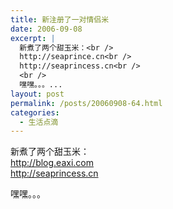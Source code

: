 ```yaml
---
title: 新注册了一对情侣米
date: 2006-09-08
excerpt: |
  新煮了两个甜玉米：<br />
  http://seaprince.cn<br />
  http://seaprincess.cn<br />
  <br />
  嘿嘿。。。...
layout: post
permalink: /posts/20060908-64.html
categories:
  - 生活点滴
---
```

新煮了两个甜玉米：  
http://blog.eaxi.com  
http://seaprincess.cn

嘿嘿。。。